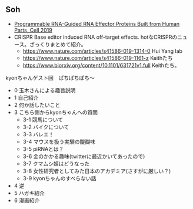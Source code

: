 ## Soh
- [Programmable RNA-Guided RNA Effector Proteins Built from Human Parts, Cell 2019](https://www.cell.com/cell/fulltext/S0092-8674(19)30620-8)
- CRISPR Base editor induced RNA off-target effects. hotなCRISPRのニュース。ざっくりまとめて紹介。
  - https://www.nature.com/articles/s41586-019-1314-0 Hui Yang lab
  - https://www.nature.com/articles/s41586-019-1161-z Keithたち
  - https://www.biorxiv.org/content/10.1101/631721v1.full Keithたち。

kyonちゃんゲスト回　ぱちぱちぱち〜
- 0 玉木さんによる趣旨説明
- 1 自己紹介
- 2 何か話したいこと
- 3 こちら側からkyonちゃんへの質問
  - 3-1 競馬について
  - 3-2 バイクについて
  - 3-3 バレエ！
  - 3-4 マウスを扱う実験の醍醐味
  - 3-5 piRNAとは？
  - 3-6 金のかかる趣味(twitterに最近かいてあったので)
  - 3-7 クマムシ姫はどうなった
  - 3-8 女性研究者としてみた日本のアカデミア(さすがに厳しい？)
  - 3-9 kyonちゃんのすべらない話
- 4 逆
- 5 ハガキ紹介
- 6 漫画紹介
